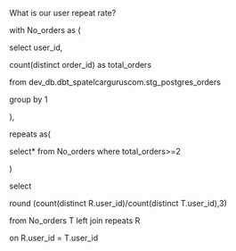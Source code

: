 What is our user repeat rate?


with No_orders as (

select user_id,

count(distinct order_id) as total_orders

from dev_db.dbt_spatelcarguruscom.stg_postgres_orders

group by 1

),    

repeats as(

select* from No_orders where total_orders>=2

)

select 

round (count(distinct R.user_id)/count(distinct T.user_id),3)

from No_orders T left join repeats R

on R.user_id = T.user_id
